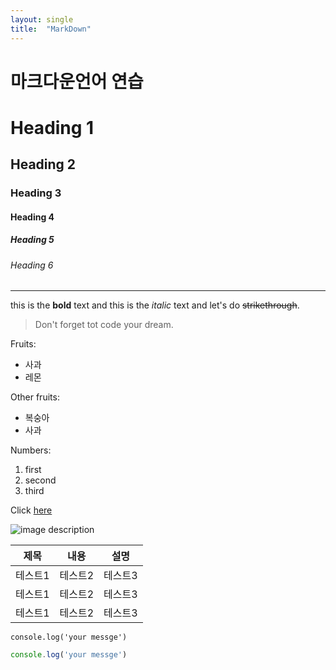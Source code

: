 ```yaml
---
layout: single
title:  "MarkDown"
---
```

# 마크다운언어 연습


<!-- Heading -->
# Heading 1
## Heading 2
### Heading 3
#### Heading 4
##### Heading 5
###### Heading 6

<!-- Line -->
----------------------------------

<!-- Text attributes -->
this is the **bold** text and this is the *italic* text and let's do ~~strikethrough~~.

<!-- Quote -->
> Don't forget tot code your dream.

<!-- Bullet list -->
Fruits:
* 사과
* 레몬

Other fruits:
- 복숭아
- 사과

<!-- Numbered list -->
Numbers:
1. first
2. second
3. third

<!-- Link -->
Click [here](https://www.youtube.com/watch?v=kMEb_BzyUqk)

<!-- Image -->
![image description](https://user-images.githubusercontent.com/79849659/226180767-fbf81498-8391-472e-be85-1d84b928cd3a.jpg)

<!-- Table -->
|제목|내용|설명|
|------|---|---|
|테스트1|테스트2|테스트3|
|테스트1|테스트2|테스트3|
|테스트1|테스트2|테스트3|

<!-- Code -->
`console.log('your messge')`

```js
console.log('your messge')
```
